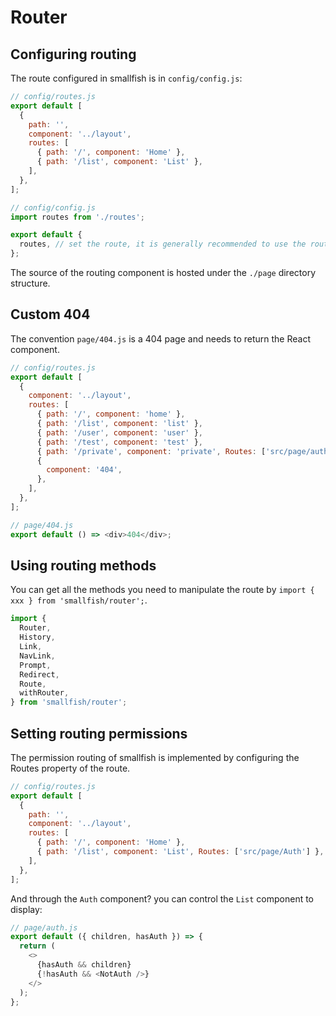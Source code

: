 # Router

## Configuring routing

The route configured in smallfish is in `config/config.js`:

```js
// config/routes.js
export default [
  {
    path: '',
    component: '../layout',
    routes: [
      { path: '/', component: 'Home' },
      { path: '/list', component: 'List' },
    ],
  },
];
```

```js
// config/config.js
import routes from './routes';

export default {
  routes, // set the route, it is generally recommended to use the routes file alone
};
```

The source of the routing component is hosted under the `./page` directory structure.

## Custom 404

The convention `page/404.js` is a 404 page and needs to return the React component.

```js
// config/routes.js
export default [
  {
    component: '../layout',
    routes: [
      { path: '/', component: 'home' },
      { path: '/list', component: 'list' },
      { path: '/user', component: 'user' },
      { path: '/test', component: 'test' },
      { path: '/private', component: 'private', Routes: ['src/page/auth'] },
      {
        component: '404',
      },
    ],
  },
];
```

```js
// page/404.js
export default () => <div>404</div>;
```

## Using routing methods

You can get all the methods you need to manipulate the route by `import { xxx } from 'smallfish/router';`.

```js
import {
  Router,
  History,
  Link,
  NavLink,
  Prompt,
  Redirect,
  Route,
  withRouter,
} from 'smallfish/router';
```

## Setting routing permissions

The permission routing of smallfish is implemented by configuring the Routes property of the route.

```js
// config/routes.js
export default [
  {
    path: '',
    component: '../layout',
    routes: [
      { path: '/', component: 'Home' },
      { path: '/list', component: 'List', Routes: ['src/page/Auth'] },
    ],
  },
];
```

And through the `Auth` component? you can control the `List` component to display:

```js
// page/auth.js
export default ({ children, hasAuth }) => {
  return (
    <>
      {hasAuth && children}
      {!hasAuth && <NotAuth />}
    </>
  );
};
```